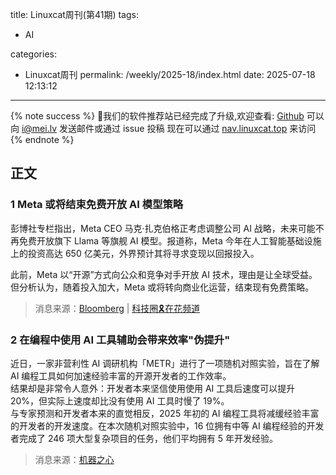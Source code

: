 title: Linuxcat周刊(第41期) 
tags:

- AI

categories:

- Linuxcat周刊
permalink: /weekly/2025-18/index.html
date: 2025-07-18 12:13:12

---

{% note success %}
👏我们的软件推荐站已经完成了升级,欢迎查看: [Github](https://github.com/ssdomei232/nav-next)
可以向 [i@mei.lv](mailto:i@mei.lv) 发送邮件或通过 issue 投稿
现在可以通过 [nav.linuxcat.top](https://nav.linuxcat.top/) 来访问
{% endnote %}

## 正文

### 1 Meta 或将结束免费开放 AI 模型策略

彭博社专栏指出，Meta CEO 马克·扎克伯格正考虑调整公司 AI 战略，未来可能不再免费开放旗下 Llama 等旗舰 AI 模型。报道称，Meta 今年在人工智能基础设施上的投资高达 650 亿美元，外界预计其将寻求变现以回报投入。

此前，Meta 以“开源”方式向公众和竞争对手开放 AI 技术，理由是让全球受益。但分析认为，随着投入加大，Meta 或将转向商业化运营，结束现有免费策略。

> 消息来源：[Bloomberg](https://www.bloomberg.com/opinion/articles/2025-07-14/mark-zuckerberg-and-meta-are-unlikely-to-keep-giving-away-ai-for-free) | [科技圈🎗在花频道](https://t.me/zaihuapd/34342)

### 2 在编程中使用 AI 工具辅助会带来效率"伪提升"

近日，一家非营利性 AI 调研机构「METR」进行了一项随机对照实验，旨在了解 AI 编程工具如何加速经验丰富的开源开发者的工作效率。  
结果却是非常令人意外：开发者本来坚信使用使用 AI 工具后速度可以提升 20%，但实际上速度却比没有使用 AI 工具时慢了 19%。  
与专家预测和开发者本来的直觉相反，2025 年初的 AI 编程工具将减缓经验丰富的开发者的开发速度。在本次随机对照实验中，16 位拥有中等 AI 编程经验的开发者完成了 246 项大型复杂项目的任务，他们平均拥有 5 年开发经验。  

> 消息来源：[机器之心](https://www.jiqizhixin.com/articles/2025-07-13-3)